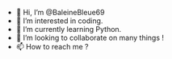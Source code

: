 - 👋 Hi, I’m @BaleineBleue69
- 👀 I’m interested in coding.
- 🌱 I’m currently learning Python.
- 💞️ I’m looking to collaborate on many things !
- 📫 How to reach me ?

<!---
BaleineBleue69/BaleineBleue69 is a ✨ special ✨ repository because its `README.md` (this file) appears on your GitHub profile.
You can click the Preview link to take a look at your changes.
--->

